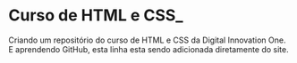 # Curso de HTML e CSS_
 Criando um repositório do curso de HTML e CSS da Digital Innovation One.
 E aprendendo GitHub, esta linha esta sendo adicionada diretamente do site.
